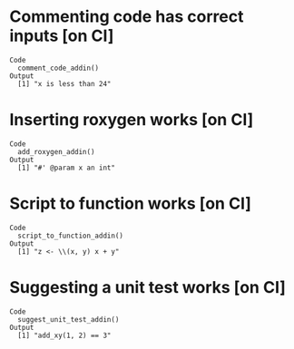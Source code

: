 # Commenting code has correct inputs [on CI]

    Code
      comment_code_addin()
    Output
      [1] "x is less than 24"

# Inserting roxygen works [on CI]

    Code
      add_roxygen_addin()
    Output
      [1] "#' @param x an int"

# Script to function works [on CI]

    Code
      script_to_function_addin()
    Output
      [1] "z <- \\(x, y) x + y"

# Suggesting a unit test works [on CI]

    Code
      suggest_unit_test_addin()
    Output
      [1] "add_xy(1, 2) == 3"

